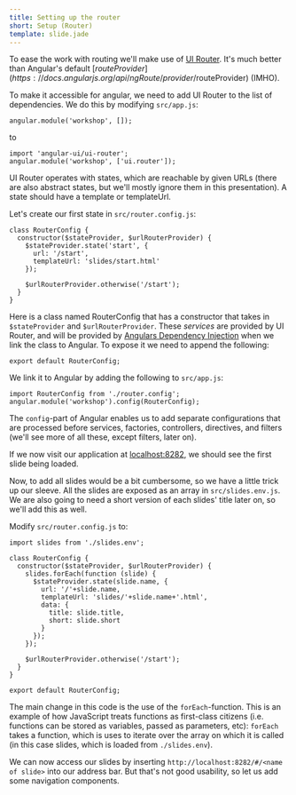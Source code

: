 ```yaml
---
title: Setting up the router
short: Setup (Router)
template: slide.jade
---
```


To ease the work with routing we'll make use of [UI Router](https://github.com/angular-ui/ui-router). It's much better than Angular's default [$routeProvider](https://docs.angularjs.org/api/ngRoute/provider/$routeProvider) (IMHO).

To make it accessible for angular, we need to add UI Router to the list of dependencies. We do this by modifying ```src/app.js```:

    angular.module('workshop', []);

to

    import 'angular-ui/ui-router';
    angular.module('workshop', ['ui.router']);

UI Router operates with states, which are reachable by given URLs (there are also abstract states, but we'll mostly ignore them in this presentation). A state should have a template or templateUrl.

Let's create our first state in ```src/router.config.js```:

    class RouterConfig {
      constructor($stateProvider, $urlRouterProvider) {
        $stateProvider.state('start', {
          url: '/start',
          templateUrl: 'slides/start.html'
        });

        $urlRouterProvider.otherwise('/start');
      }
    }

Here is a class named RouterConfig that has a constructor that takes in ```$stateProvider``` and ```$urlRouterProvider```. These _services_ are provided by UI Router, and will be provided by [Angulars Dependency Injection](https://docs.angularjs.org/guide/di) when we link the class to Angular. To expose it we need to append the following:

    export default RouterConfig;

We link it to Angular by adding the following to ```src/app.js```:

    import RouterConfig from './router.config';
    angular.module('workshop').config(RouterConfig);

The ```config```-part of Angular enables us to add separate configurations that are processed before services, factories, controllers, directives, and filters (we'll see more of all these, except filters, later on).

If we now visit our application at [localhost:8282](http://localhost:8282), we should see the first slide being loaded.

Now, to add all slides would be a bit cumbersome, so we have a little trick up our sleeve. All the slides are exposed as an array in ```src/slides.env.js```. We are also going to need a short version of each slides' title later on, so we'll add this as well.

Modify ```src/router.config.js``` to:

    import slides from './slides.env';

    class RouterConfig {
      constructor($stateProvider, $urlRouterProvider) {
        slides.forEach(function (slide) {
          $stateProvider.state(slide.name, {
            url: '/'+slide.name,
            templateUrl: 'slides/'+slide.name+'.html',
            data: {
              title: slide.title,
              short: slide.short
            }
          });
        });

        $urlRouterProvider.otherwise('/start');
      }
    }

    export default RouterConfig;

The main change in this code is the use of the ```forEach```-function. This is an example of how JavaScript treats functions as first-class citizens (i.e. functions can be stored as variables, passed as parameters, etc): ```forEach``` takes a function, which is uses to iterate over the array on which it is called (in this case slides, which is loaded from ```./slides.env```).

We can now access our slides by inserting ```http://localhost:8282/#/<name of slide>``` into our address bar. But that's not good usability, so let us add some navigation components.